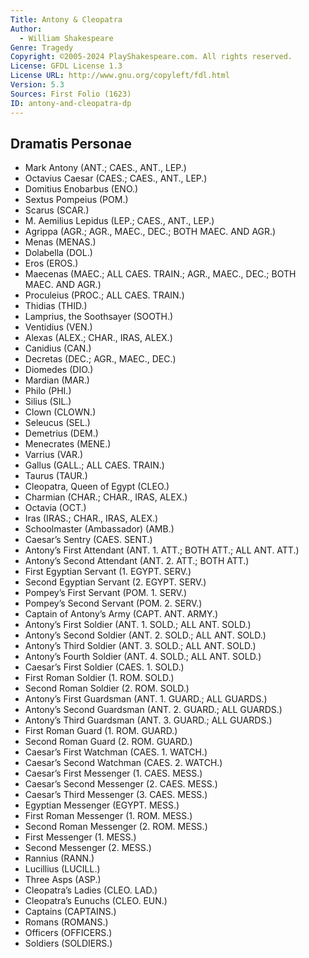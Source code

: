 ```yaml
---
Title: Antony & Cleopatra
Author: 
  - William Shakespeare
Genre: Tragedy
Copyright: ©2005-2024 PlayShakespeare.com. All rights reserved.
License: GFDL License 1.3
License URL: http://www.gnu.org/copyleft/fdl.html
Version: 5.3
Sources: First Folio (1623)
ID: antony-and-cleopatra-dp
---
```


## Dramatis Personae


- Mark Antony (ANT.; CAES., ANT., LEP.)
- Octavius Caesar (CAES.; CAES., ANT., LEP.)
- Domitius Enobarbus (ENO.)
- Sextus Pompeius (POM.)
- Scarus (SCAR.)
- M. Aemilius Lepidus (LEP.; CAES., ANT., LEP.)
- Agrippa (AGR.; AGR., MAEC., DEC.; BOTH MAEC. AND AGR.)
- Menas (MENAS.)
- Dolabella (DOL.)
- Eros (EROS.)
- Maecenas (MAEC.; ALL CAES. TRAIN.; AGR., MAEC., DEC.; BOTH MAEC. AND AGR.)
- Proculeius (PROC.; ALL CAES. TRAIN.)
- Thidias (THID.)
- Lamprius, the Soothsayer (SOOTH.)
- Ventidius (VEN.)
- Alexas (ALEX.; CHAR., IRAS, ALEX.)
- Canidius (CAN.)
- Decretas (DEC.; AGR., MAEC., DEC.)
- Diomedes (DIO.)
- Mardian (MAR.)
- Philo (PHI.)
- Silius (SIL.)
- Clown (CLOWN.)
- Seleucus (SEL.)
- Demetrius (DEM.)
- Menecrates (MENE.)
- Varrius (VAR.)
- Gallus (GALL.; ALL CAES. TRAIN.)
- Taurus (TAUR.)
- Cleopatra, Queen of Egypt (CLEO.)
- Charmian (CHAR.; CHAR., IRAS, ALEX.)
- Octavia (OCT.)
- Iras (IRAS.; CHAR., IRAS, ALEX.)
- Schoolmaster (Ambassador) (AMB.)
- Caesar’s Sentry (CAES. SENT.)
- Antony’s First Attendant (ANT. 1. ATT.; BOTH ATT.; ALL ANT. ATT.)
- Antony’s Second Attendant (ANT. 2. ATT.; BOTH ATT.)
- First Egyptian Servant (1. EGYPT. SERV.)
- Second Egyptian Servant (2. EGYPT. SERV.)
- Pompey’s First Servant (POM. 1. SERV.)
- Pompey’s Second Servant (POM. 2. SERV.)
- Captain of Antony’s Army (CAPT. ANT. ARMY.)
- Antony’s First Soldier (ANT. 1. SOLD.; ALL ANT. SOLD.)
- Antony’s Second Soldier (ANT. 2. SOLD.; ALL ANT. SOLD.)
- Antony’s Third Soldier (ANT. 3. SOLD.; ALL ANT. SOLD.)
- Antony’s Fourth Soldier (ANT. 4. SOLD.; ALL ANT. SOLD.)
- Caesar’s First Soldier (CAES. 1. SOLD.)
- First Roman Soldier (1. ROM. SOLD.)
- Second Roman Soldier (2. ROM. SOLD.)
- Antony’s First Guardsman (ANT. 1. GUARD.; ALL GUARDS.)
- Antony’s Second Guardsman (ANT. 2. GUARD.; ALL GUARDS.)
- Antony’s Third Guardsman (ANT. 3. GUARD.; ALL GUARDS.)
- First Roman Guard (1. ROM. GUARD.)
- Second Roman Guard (2. ROM. GUARD.)
- Caesar’s First Watchman (CAES. 1. WATCH.)
- Caesar’s Second Watchman (CAES. 2. WATCH.)
- Caesar’s First Messenger (1. CAES. MESS.)
- Caesar’s Second Messenger (2. CAES. MESS.)
- Caesar’s Third Messenger (3. CAES. MESS.)
- Egyptian Messenger (EGYPT. MESS.)
- First Roman Messenger (1. ROM. MESS.)
- Second Roman Messenger (2. ROM. MESS.)
- First Messenger (1. MESS.)
- Second Messenger (2. MESS.)
- Rannius (RANN.)
- Lucillius (LUCILL.)
- Three Asps (ASP.)
- Cleopatra’s Ladies (CLEO. LAD.)
- Cleopatra’s Eunuchs (CLEO. EUN.)
- Captains (CAPTAINS.)
- Romans (ROMANS.)
- Officers (OFFICERS.)
- Soldiers (SOLDIERS.)
